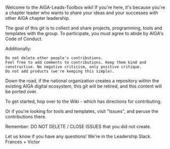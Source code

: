 Welcome to the AIGA-Leads-Toolbox wiki! If you're here, it's because you're a chapter leader who wants to share your ideas and your successes with other AIGA chapter leadership.

The goal of this git is to collect and share projects, programming, tools and templates with the group. To participate, you must agree to abide by AIGA's Code of Conduct.

Additionally:

    Do not delete other people's contributions.
    Feel free to add comments to contributions. Keep them kind and constructive. No negative criticism, only positive critique.
    Do not add products (we're keeping this simple).

Down the road, if the national organization creates a repository within the existing AIGA digital ecosystem, this git will be retired, and this content will be ported over.

To get started, hop over to the Wiki - which has directions for contributing. 

Or if you're looking for tools and templates, visit "Issues", and peruse the contributions there.

Remember: DO NOT DELETE / CLOSE ISSUES that you did not create.

Let us know if you have any questions! We're in the Leadership Slack. Frances + Victor
